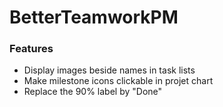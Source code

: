 # BetterTeamworkPM

### Features
* Display images beside names in task lists
* Make milestone icons clickable in projet chart
* Replace the 90% label by "Done"
